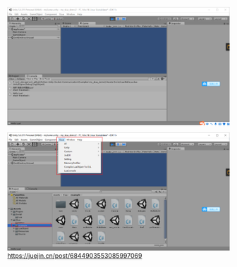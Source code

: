 ![](./images/Snipaste_2022-06-06_18-13-14.png)

![](./images/Snipaste_2022-06-06_18-16-37.png)https://juejin.cn/post/6844903553085997069
